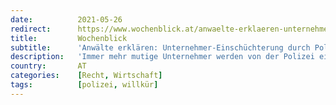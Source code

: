```yaml
---
date:          2021-05-26
redirect:      https://www.wochenblick.at/anwaelte-erklaeren-unternehmer-einschuechterung-durch-polizei-ist-willkuer/
title:         Wochenblick
subtitle:      'Anwälte erklären: Unternehmer-Einschüchterung durch Polizei ist Willkür'
description:   'Immer mehr mutige Unternehmer werden von der Polizei eingeschüchtert, weil sie sich nicht der Corona-Diktatur unterwerfen wollen. Kritische Anwälte erklären die Rechtslage.'
country:       AT
categories:    [Recht, Wirtschaft]
tags:          [polizei, willkür]
---
```


